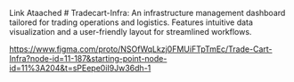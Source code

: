Link Ataached # Tradecart-Infra: 
An infrastructure management dashboard tailored for trading operations and logistics. Features intuitive data visualization and a user-friendly layout for streamlined workflows.

https://www.figma.com/proto/NSOfWqLkzj0FMUiFTpTmEc/Trade-Cart-Infra?node-id=11-187&starting-point-node-id=11%3A204&t=sPEepe0iI9Jw36dh-1
